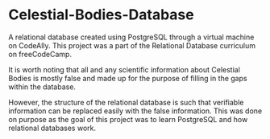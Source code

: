 # Celestial-Bodies-Database
A relational database created using PostgreSQL through a virtual machine on CodeAlly. This project was a part of the Relational Database curriculum on freeCodeCamp.

It is worth noting that all and any scientific information about Celestial Bodies is mostly false and made up for the purpose of filling in the gaps within the database.

However, the structure of the relational database is such that verifiable information can be replaced easily with the false information. This was done on purpose as the goal of this project was to learn PostgreSQL and how relational databases work.
